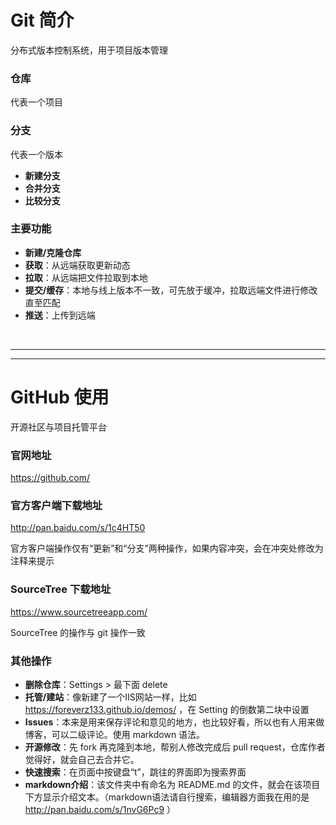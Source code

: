 # Git 简介
分布式版本控制系统，用于项目版本管理

### 仓库
代表一个项目

### 分支
代表一个版本

* **新建分支**
* **合并分支**
* **比较分支**

### 主要功能

* **新建/克隆仓库**
* **获取**：从远端获取更新动态
* **拉取**：从远端把文件拉取到本地
* **提交/缓存**：本地与线上版本不一致，可先放于缓冲，拉取远端文件进行修改直至匹配
* **推送**：上传到远端  
<br>

----
----

# GitHub 使用
开源社区与项目托管平台

### 官网地址
https://github.com/

### 官方客户端下载地址
http://pan.baidu.com/s/1c4HT50

官方客户端操作仅有“更新”和“分支”两种操作，如果内容冲突，会在冲突处修改为注释来提示

### SourceTree 下载地址
https://www.sourcetreeapp.com/

SourceTree 的操作与 git 操作一致

### 其他操作
* **删除仓库**：Settings > 最下面 delete
* **托管/建站**：像新建了一个IIS网站一样，比如 https://foreverz133.github.io/demos/ ，在 Setting 的倒数第二块中设置
* **Issues**：本来是用来保存评论和意见的地方，也比较好看，所以也有人用来做博客，可以二级评论。使用 markdown 语法。
* **开源修改**：先 fork 再克隆到本地，帮别人修改完成后 pull request，仓库作者觉得好，就会自己去合并它。
* **快速搜索**：在页面中按键盘“t”，跳往的界面即为搜索界面
* **markdown介绍**：该文件夹中有命名为 README.md 的文件，就会在该项目下方显示介绍文本。（markdown语法请自行搜索，编辑器方面我在用的是 http://pan.baidu.com/s/1nvG6Pc9 ）
